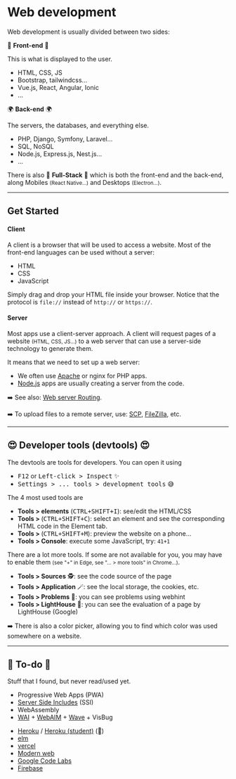 # Web development

Web development is usually divided between two sides:

<div class="row row-cols-lg-2"><div>

👲 **Front-end** 👲

This is what is displayed to the user.

* HTML, CSS, JS
* Bootstrap, tailwindcss...
* Vue.js, React, Angular, Ionic
* ...
</div><div>

🌍 **Back-end** 🌍

The servers, the databases, and everything else.

* PHP, Django, Symfony, Laravel...
* SQL, NoSQL
* Node.js, Express.js, Nest.js...
* ...
</div></div>

There is also 👑 **Full-Stack** 👑 which is both the front-end and the back-end, along Mobiles <small>(React Native...)</small> and Desktops <small>(Electron...)</small>.

<hr class="sep-both">

## Get Started

<div class="row row-cols-lg-2"><div>

#### Client

A client is a browser that will be used to access a website. Most of the front-end languages can be used without a server:

* HTML
* CSS
* JavaScript

Simply drag and drop your HTML file inside your browser. Notice that the protocol is `file://` instead of `http://` or `https://`.
</div><div>

#### Server

Most apps use a client-server approach. A client will request pages of a website <small>(HTML, CSS, JS...)</small> to a web server that can use a server-side technology to generate them.

It means that we need to set up a web server:

* We often use [Apache](/operating-systems/cloud/webservers/apache/index.md) or nginx for PHP apps.
* [Node.js](/programming-languages/web/node.js/_general/index.md) apps are usually creating a server  from the code.

➡️ See also: [Web server Routing](/operating-systems/cloud/webservers/_knowledge/routing.md).

➡️ To upload files to a remote server, use: [SCP](/operating-systems/networking/protocols/scp.md), [FileZilla](/operating-systems/windows/developers/index.md#file-transfer-protocol-ftp), etc.
</div></div>

<hr class="sep-both">

## 😍 Developer tools (devtools) 😍

<div class="row row-cols-lg-2"><div>

The devtools are tools for developers. You can open it using

* <kbd>F12</kbd> or <kbd>Left-click > Inspect</kbd> ✨
* <kbd>Settings > ... tools > development tools</kbd> 😅

The 4 most used tools are

* **Tools > elements** <span class="small">(<kbd>CTRL+SHIFT+I</kbd>)</span>: see/edit the HTML/CSS
* **Tools > <i class="bi bi-box-arrow-in-up-left"></i>** <span class="small">(<kbd>CTRL+SHIFT+C</kbd>)</span>: select an element and see the corresponding HTML code in the Element tab.
* **Tools > <i class="bi bi-window"></i>** <span class="small">(<kbd>CTRL+SHIFT+M</kbd>)</span>: preview the website on a phone...
* **Tools > Console**: execute some JavaScript, try: `41+1`
</div><div>

There are a lot more tools. If some are not available for you, you may have to enable them <small>(see "+" in Edge, see "... > more tools" in Chrome...)</small>.

* **Tools > Sources** 🕵️: see the code source of the page
* **Tools > Application** 🪄: see the local storage, the cookies, etc.
* **Tools > Problems** 🧟: you can see problems using webhint
* **Tools > LightHouse** 🥇: you can see the evaluation of a page by LightHouse (Google)

➡️ There is also a color picker, allowing you to find which color was used somewhere on a website.
</div></div>

<hr class="sep-both">

## 👻 To-do 👻

Stuff that I found, but never read/used yet.

<div class="row row-cols-lg-2"><div>

* Progressive Web Apps (PWA)
* [Server Side Includes](https://en.wikipedia.org/wiki/Server_Side_Includes) (SSI)
* WebAssembly
* [WAI](https://www.w3.org/WAI/) + [WebAIM](https://webaim.org/intro/) + [Wave](https://wave.webaim.org/) + VisBug
</div><div>

* [Heroku](https://www.heroku.com/home) / [Heroku (student)](https://www.heroku.com/students) (👻)
* [elm](https://elm-lang.org/)
* [vercel](https://vercel.com/)
* [Modern web](https://modern-web.dev/guides/)
* [Google Code Labs](https://codelabs.developers.google.com/)
* [Firebase](https://firebase.google.com/)
</div></div>